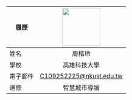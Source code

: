 |      履歷        |<img src="[https://avatars.githubusercontent.com/u/22648375?v=4](https://www.google.com/url?sa=i&url=https%3A%2F%2Fhome.gamer.com.tw%2FcreationDetail.php%3Fsn%3D2820189&psig=AOvVaw3GNmOtSP-RjtB3IHTtBP4z&ust=1713008203338000&source=images&cd=vfe&opi=89978449&ved=0CBIQjRxqFwoTCJC5vIbLvIUDFQAAAAAdAAAAABAE)" width=100 height=100/>|
| ---------------- |:-----------------------------:|
| 姓名             | 周楷玲                  |
| 學校             | 高雄科技大學                  |
| 電子郵件         | C109252225@nkust.edu.tw          |
| 選修             | 智慧城市導論                  |
